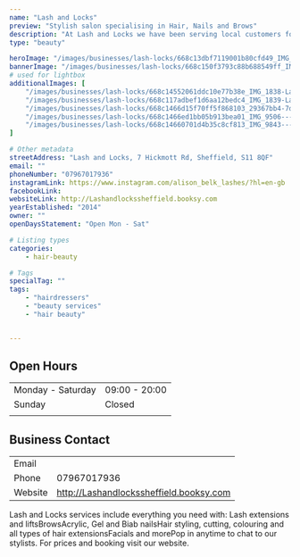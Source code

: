 ```yaml
---
name: "Lash and Locks"
preview: "Stylish salon specialising in Hair, Nails and Brows"
description: "At Lash and Locks we have been serving local customers for over 10yrs. We have the very best highly qualified technical professionals for all you hair and beauty needs. "
type: "beauty"

heroImage: "/images/businesses/lash-locks/668c13dbf7119001b80cfd49_IMG_1719_Original---Alison-Belk.jpeg"
bannerImage: "/images/businesses/lash-locks/668c150f3793c88b688549ff_IMG_1839-Large.jpeg"
# used for lightbox
additionalImages: [
    "/images/businesses/lash-locks/668c14552061ddc10e77b38e_IMG_1838-Large.jpeg",
    "/images/businesses/lash-locks/668c117adbef1d6aa12bedc4_IMG_1839-Large.jpeg",
    "/images/businesses/lash-locks/668c1466d15f70ff5f868103_29367bb4-7da1-4f14-bbc4-0f0ad9face6c---Alison-Belk.jpeg",
    "/images/businesses/lash-locks/668c1466ed1bb05b913bea01_IMG_9506---Alison-Belk.jpeg",
    "/images/businesses/lash-locks/668c14660701d4b35c8cf813_IMG_9843---Alison-Belk.jpeg"
]

# Other metadata
streetAddress: "Lash and Locks, 7 Hickmott Rd, Sheffield, S11 8QF"
email: ""
phoneNumber: "07967017936"
instagramLink: https://www.instagram.com/alison_belk_lashes/?hl=en-gb
facebookLink: 
websiteLink: http://Lashandlockssheffield.booksy.com
yearEstablished: "2014"
owner: ""
openDaysStatement: "Open Mon - Sat"

# Listing types
categories:
    - hair-beauty

# Tags
specialTag: ""
tags:
    - "hairdressers"
    - "beauty services"
    - "hair beauty"


---
```


## Open Hours

|                   |               |
| ----------------- | ------------- |
| Monday - Saturday | 09:00 - 20:00 |
| Sunday            | Closed        |
|                   |               |

## Business Contact

|         |                                         |
| ------- | --------------------------------------- |
| Email   |                                         |
| Phone   | 07967017936                             |
| Website | http://Lashandlockssheffield.booksy.com |

Lash and Locks services include everything you need with: Lash extensions and liftsBrowsAcrylic, Gel and Biab nailsHair styling, cutting, colouring and all types of hair extensionsFacials and morePop in anytime to chat to our stylists.
For prices and booking visit our website.
